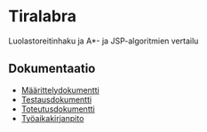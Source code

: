 # Tiralabra

Luolastoreitinhaku ja A*- ja JSP-algoritmien vertailu

## Dokumentaatio
* [Määrittelydokumentti](https://github.com/J-Uhero/tiralabra/blob/main/dokumentaatio/maarittelydokumentti.md)
* [Testausdokumentti](https://github.com/J-Uhero/tiralabra/blob/main/dokumentaatio/testausdokumentti.md)
* [Toteutusdokumentti](https://github.com/J-Uhero/tiralabra/blob/main/dokumentaatio/toteutusdokumentti.md)
* [Työaikakirjanpito](https://github.com/J-Uhero/tiralabra/blob/main/dokumentaatio/tyoaikakirjanpito.md)
